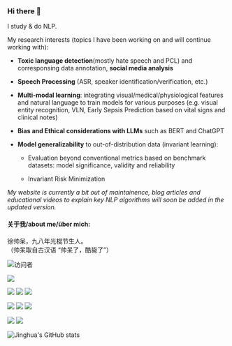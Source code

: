### Hi there 👋

I study & do NLP. 

My research interests (topics I have been working on and will continue working with):

* __Toxic language detection__(mostly hate speech and PCL) and corresponsing data annotation, __social media analysis__

* __Speech Processing__ (ASR, speaker identification/verification, etc.)

* __Multi-modal learning__: integrating visual/medical/physiological features and natural language to train models for various purposes (e.g. visual entity recognition, VLN, Early Sepsis Prediction based on vital signs and clinical notes)

* __Bias and Ethical considerations with LLMs__ such as BERT and ChatGPT

* __Model generalizability__ to out-of-distribution data (invariant learning):
  
  * Evaluation beyond conventional metrics based on benchmark datasets: model significance, validity and reliability
  
  * Invariant Risk Minimization

_My website is currently a bit out of maintainence, blog articles and educational videos to explain key NLP algorithms will soon be added in the updated version._

#### 关于我/about me/über mich:<br>
徐帅呆，九八年光棍节生人。<br>
（帅呆取自古汉语 “帅呆了，酷毙了”）

![访问者](https://visitor-badge.glitch.me/badge?page_id=JINHXu)

![](https://img.shields.io/badge/Language-Python-orange)  

![](https://img.shields.io/badge/Language-R-blue)
![](https://img.shields.io/badge/Language-Java-red)
![](https://img.shields.io/badge/Language-Julia-purple)  

![](https://img.shields.io/badge/Language-SQL-blue)
![](https://img.shields.io/badge/Language-XQuery-yellow)
![](https://img.shields.io/badge/Language-Cypher-green)  


![](https://img.shields.io/badge/Language-C-blue)
![](https://img.shields.io/badge/Language-Prolog-red)  


![Jinghua's GitHub stats](https://github-readme-stats.vercel.app/api?username=JINHXu&show_icons=true&theme=radical&cache_seconds=200*300)

<!--
![Top Langs](https://github-readme-stats.vercel.app/api/top-langs/?username=JINHXu&langs_count=8)

--!>


<!--
**JINHXu/JINHXu** is a ✨ _special_ ✨ repository because its `README.md` (this file) appears on your GitHub profile.

Here are some ideas to get you started:

I recently wrote a short review on __text-based \& image-based NER__. \[[pdf](https://drive.google.com/file/d/1TvvJaq2yK0qPxE2RNb0_O2y_me5b82xS/view?usp=sharing)\]

I recently wrote a short review on __text-based \& image-based NER__. \[[pdf](https://drive.google.com/file/d/1TvvJaq2yK0qPxE2RNb0_O2y_me5b82xS/view?usp=sharing)\]


No more news. I'm on vacation. 

More shits to come after vacation. 


- 🔭 I’m currently working on ...
- 🌱 I’m currently learning ...
- 👯 I’m looking to collaborate on ...
- 🤔 I’m looking for help with ...
- 💬 Ask me about ...
- 📫 How to reach me: ...
- 😄 Pronouns: ...
- ⚡ Fun fact: ...
-->
